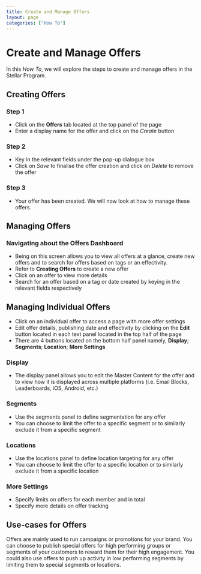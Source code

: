 ```yaml
---
title: Create and Manage Offers
layout: page
categories: ["How To"]
---
```

# Create and Manage Offers

In this *How To*, we will explore the steps to create and manage offers in the Stellar Program.

## Creating Offers

### Step 1
* Click on the **Offers** tab located at the top panel of the page
* Enter a display name for the offer and click on the *Create* button

### Step 2
* Key in the relevant fields under the pop-up dialogue box
* Click on *Save* to finalise the offer creation and click on *Delete* to remove the offer 

### Step 3
* Your offer has been created. We will now look at how to manage these offers.


## Managing Offers

### Navigating about the Offers Dashboard
* Being on this screen allows you to view all offers at a glance, create new offers and to search for offers based on tags or an effectivity.
* Refer to **Creating Offers** to create a new offer
* Click on an offer to view more details 
* Search for an offer based on a tag or date created by keying in the relevant fields respectively

## Managing Individual Offers

* Click on an individual offer to access a page with more offer settings 
* Edit offer details, publishing date and effectivity by clicking on the **Edit** button located in each text panel located in the top half of the page
* There are 4 buttons located on the bottom half panel namely, **Display**; **Segments**; **Location**; **More Settings**

### Display
* The display panel allows you to edit the Master Content for the offer and to view how it is displayed across multiple platforms (i.e. Email Blocks, Leaderboards, iOS, Android, etc.)

### Segments
* Use the segments panel to define segmentation for any offer
* You can choose to limit the offer to a specific segment or to similarly exclude it from a specific segment

### Locations 
* Use the locations panel to define location targeting for any offer
* You can choose to limit the offer to a specific location or to similarly exclude it from a specific location

### More Settings
* Specify limits on offers for each member and in total
* Specify more details on offer tracking

## Use-cases for Offers

Offers are mainly used to run campaigns or promotions for your brand. You can choose to publish special offers for high performing groups or segments of your customers to reward them for their high engagement. You could also use offers to push up activity in low performing segments by limiting them to special segments or locations.

